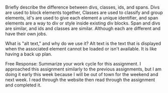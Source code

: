 Briefly describe the difference between divs, classes, ids, and spans.
  Divs are used to block elements together, Classes are used to classify and group
  elements, id's are used to give each element a unique identifier, and span elements
  are a way to div or style inside existing div blocks. Span and divs are similar,
  and ids and classes are similar. Although each are different and have their own
  jobs.

What is "alt text," and why do we use it?
  Alt text is the text that is displayed when the associated element cannot be
  loaded or isn't available. It is like having a back up plan.

Free Response: Summarize your work cycle for this assignment.
  I approached this assignment similarly to the previous assignments, but I am doing
  it early this week because I will be out of town for the weekend and next week.
  I read through the website then read through the assignment and completed it.
